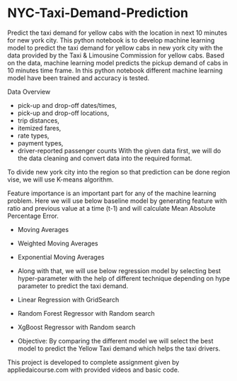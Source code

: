 # NYC-Taxi-Demand-Prediction

Predict the taxi demand for yellow cabs with the location in next 10 minutes for new york city.
This python notebook is to develop machine learning model to predict the taxi demand for yellow cabs in new york city with the data provided by the Taxi & Limousine Commission for yellow cabs. Based on the data, machine learning model predicts the pickup demand of cabs in 10 minutes time frame. In this python notebook different machine learning model have been trained and accuracy is tested.

Data Overview

- pick-up and drop-off dates/times,
- pick-up and drop-off locations,
- trip distances,
- itemized fares,
- rate types,
- payment types,
- driver-reported passenger counts
With the given data first, we will do the data cleaning and convert data into the required format.

To divide new york city into the region so that prediction can be done region vise, we will use K-means algorithm.

Feature importance is an important part for any of the machine learning problem. Here we will use below baseline model by generating feature with ratio and previous value at a time (t-1) and will calculate Mean Absolute Percentage Error.

- Moving Averages
- Weighted Moving Averages
- Exponential Moving Averages
- Along with that, we will use below regression model by selecting best hyper-parameter with the help of different technique depending on hype parameter to predict the taxi   demand.

- Linear Regression with GridSearch
- Random Forest Regressor with Random search
- XgBoost Regressor with Random search
- Objective: By comparing the different model we will select the best model to predict the Yellow Taxi demand which helps the taxi drivers.

This project is developed to complete assignment given by appliedaicourse.com with provided videos and basic code.

